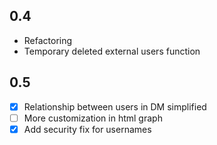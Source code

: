 ## 0.4

- Refactoring
- Temporary deleted external users function

## 0.5

- [X] Relationship between users in DM simplified
- [ ] More customization in html graph
- [X] Add security fix for usernames